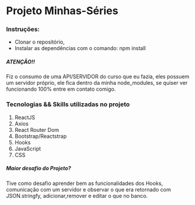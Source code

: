 <h1>Projeto Minhas-Séries</h1>


<h3>Instruções:</h3>
<ul>
<li>Clonar o repositório,</li>
<li>Instalar as dependências com o comando: npm install</li>
</ul>

<h5>ATENÇÃO!!</h5>
<p>Fiz o consumo de uma API/SERVIDOR do curso que eu fazia, eles possuem um servidor próprio, ele fica dentro da minha node_modules, se quiser ver funcionando 100% entre em contato comigo.</p>

<h3>Tecnologias && Skills utilizadas no projeto</h3>
<ol>
<li>ReactJS</li>
<li>Axios</li>
<li>React Router Dom</li>
<li>Bootstrap/Reactstrap</li>
<li>Hooks</li>
<li>JavaScript</li>
<li>CSS</li>
</ol>

<h5>Maior desafio do Projeto?</h5>
<p>Tive como desafio aprender bem as funcionalidades dos Hooks, comunicação com um servidor e observar o que era retornado com JSON.stringfy, adicionar,remover e editar o que no banco. </p>